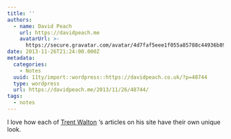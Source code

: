 ```yaml
---
title: ''
authors:
  - name: David Peach
    url: https://davidpeach.me
    avatarUrl: >-
      https://secure.gravatar.com/avatar/4d7faf5eee1f055a85788c44936b8995eaab6dfb004e7854ec747ccb272e91ee?s=96&d=mm&r=g
date: 2013-11-26T21:24:00.000Z
metadata:
  categories:
    - Notes
  uuid: 11ty/import::wordpress::https://davidpeach.co.uk/?p=48744
  type: wordpress
  url: https://davidpeach.me/2013/11/26/48744/
tags:
  - notes
---
```

I love how each of [Trent Walton](https://trentwalton.com/) ‘s articles on his site have their own unique look.